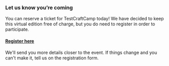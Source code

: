 <!--
.. title: Register
.. slug: tickets
.. date: 2020-08-04 07:24:47 UTC
.. tags: 
.. category: 
.. link: 
.. description: 
.. type: text
-->



### Let us know you’re coming

You can reserve a ticket for TestCraftCamp today! We have decided to keep this virtual edition free of charge, but you do need to register in order to participate.

#### [Register here](https://me843905.typeform.com/to/uM7IhgNT)

We'll send you more details closer to the event. If things change and you can't make it, tell us on the registration form. 